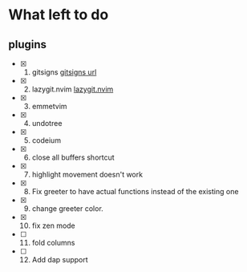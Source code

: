 # What left to do

## plugins

- [x] 1. gitsigns [gitsigns url](https://github.com/lewis6991/gitsigns.nvim) 
- [x] 2. lazygit.nvim [lazygit.nvim](https://github.com/kdheepak/lazygit.nvim)
- [x] 3. emmetvim
- [x] 4. undotree
- [x] 5. codeium
- [x] 6. close all buffers shortcut 
- [x] 7. highlight movement doesn't work
- [x] 8. Fix greeter to have actual functions instead of the existing one
- [x] 9. change greeter color.
- [x] 10. fix zen mode
- [ ] 11. fold columns <!--look through astro extension--->
- [ ] 12. Add dap support

